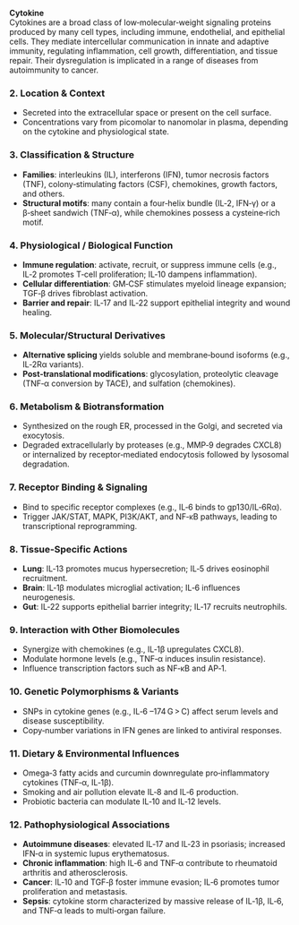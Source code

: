**Cytokine**  
Cytokines are a broad class of low‑molecular‑weight signaling proteins produced by many cell types, including immune, endothelial, and epithelial cells. They mediate intercellular communication in innate and adaptive immunity, regulating inflammation, cell growth, differentiation, and tissue repair. Their dysregulation is implicated in a range of diseases from autoimmunity to cancer.

### 2. Location & Context
- Secreted into the extracellular space or present on the cell surface.  
- Concentrations vary from picomolar to nanomolar in plasma, depending on the cytokine and physiological state.

### 3. Classification & Structure
- **Families**: interleukins (IL), interferons (IFN), tumor necrosis factors (TNF), colony‑stimulating factors (CSF), chemokines, growth factors, and others.  
- **Structural motifs**: many contain a four‑helix bundle (IL‑2, IFN‑γ) or a β‑sheet sandwich (TNF‑α), while chemokines possess a cysteine‑rich motif.

### 4. Physiological / Biological Function
- **Immune regulation**: activate, recruit, or suppress immune cells (e.g., IL‑2 promotes T‑cell proliferation; IL‑10 dampens inflammation).  
- **Cellular differentiation**: GM‑CSF stimulates myeloid lineage expansion; TGF‑β drives fibroblast activation.  
- **Barrier and repair**: IL‑17 and IL‑22 support epithelial integrity and wound healing.

### 5. Molecular/Structural Derivatives
- **Alternative splicing** yields soluble and membrane‑bound isoforms (e.g., IL‑2Rα variants).  
- **Post‑translational modifications**: glycosylation, proteolytic cleavage (TNF‑α conversion by TACE), and sulfation (chemokines).

### 6. Metabolism & Biotransformation
- Synthesized on the rough ER, processed in the Golgi, and secreted via exocytosis.  
- Degraded extracellularly by proteases (e.g., MMP‑9 degrades CXCL8) or internalized by receptor‑mediated endocytosis followed by lysosomal degradation.

### 7. Receptor Binding & Signaling
- Bind to specific receptor complexes (e.g., IL‑6 binds to gp130/IL‑6Rα).  
- Trigger JAK/STAT, MAPK, PI3K/AKT, and NF‑κB pathways, leading to transcriptional reprogramming.

### 8. Tissue‑Specific Actions
- **Lung**: IL‑13 promotes mucus hypersecretion; IL‑5 drives eosinophil recruitment.  
- **Brain**: IL‑1β modulates microglial activation; IL‑6 influences neurogenesis.  
- **Gut**: IL‑22 supports epithelial barrier integrity; IL‑17 recruits neutrophils.

### 9. Interaction with Other Biomolecules
- Synergize with chemokines (e.g., IL‑1β upregulates CXCL8).  
- Modulate hormone levels (e.g., TNF‑α induces insulin resistance).  
- Influence transcription factors such as NF‑κB and AP‑1.

### 10. Genetic Polymorphisms & Variants
- SNPs in cytokine genes (e.g., IL‑6 –174 G > C) affect serum levels and disease susceptibility.  
- Copy‑number variations in IFN genes are linked to antiviral responses.

### 11. Dietary & Environmental Influences
- Omega‑3 fatty acids and curcumin downregulate pro‑inflammatory cytokines (TNF‑α, IL‑1β).  
- Smoking and air pollution elevate IL‑8 and IL‑6 production.  
- Probiotic bacteria can modulate IL‑10 and IL‑12 levels.

### 12. Pathophysiological Associations
- **Autoimmune diseases**: elevated IL‑17 and IL‑23 in psoriasis; increased IFN‑α in systemic lupus erythematosus.  
- **Chronic inflammation**: high IL‑6 and TNF‑α contribute to rheumatoid arthritis and atherosclerosis.  
- **Cancer**: IL‑10 and TGF‑β foster immune evasion; IL‑6 promotes tumor proliferation and metastasis.  
- **Sepsis**: cytokine storm characterized by massive release of IL‑1β, IL‑6, and TNF‑α leads to multi‑organ failure.